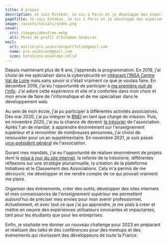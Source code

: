 ```yaml
---
title: À propos
description: Je suis Estéban. Je vis à Paris et je développe des expériences utilisateurs.
pageTitle: Je suis Estéban. Je vis à Paris et je développe des expériences utilisateurs.
image: /assets/socials/index.png
cover:
  src: /images/about/me.webp
  alt: Photo de profil d'Estéban Soubiran
mail:
  url: mailto:pro.soubiran+portfolio@gmail.com
  name: pro.soubiran@gmail.com
  icon: heroicons:envelope-solid
---
```


Depuis maintenant plus de 6 ans, j'apprends la programmation. En 2018, j'ai choisi de me spécialiser dans la cybersécurité en [intégrant l'INSA Centre Val de Loire](../4.experience/eleve-ingenieur-insa-centre-val-de-loire.md) mais sans savoir si c'était vraiment ce que je voulais faire. En décembre 2018, j'ai eu l'opportunité de participer à [ma première nuit de l'info](../2.projets/mes-participations-aux-nuits-de-linfo.md). J'ai adoré cette expérience et elle m'a confortée dans mon choix et mon envie de faire de l'informatique et de me spécialiser dans le développement web.

Au sein de mon école, j'ai pu participer à différentes activités associatives. Dès mai 2020, j'ai pu intégrer le [BNEI](https://bnei.fr) en tant que chargé de mission. Puis, en novembre 2020, j'ai eu la chance de devenir [le trésorier](../4.experience/tresorier-bnei.md) de l'association. Après 1 an de mandat, à apprendre énormément sur l'enseignement supérieur et à rencontrer de nombreuses personnes, j'ai choisi de renouveler pour un an supplémentaire. En novembre 2021, je suis passé [vice-président général](../4.experience/vice-president-general-bnei.md) de l'association.

Durant mes mandats, j'ai eu l'opportunité de réaliser énormément de projets dont la [mise à jour du site internet](../2.projets/un-renouveau-pour-le-bnei.md), la refonte de la trésorerie, différentes réflexions sur une stratégie pluriannuelle, la création de la plateforme Initiatives et le Classement des Associations. Cela m'a permis de me découvrir, me développer et me rendre compte de ce qui pouvait vraiment me plaire.

Organiser des évènements, créer des outils, développer des sites internets et mes connaissances de l'enseignement supérieur me permettent aujourd'hui de préciser mes envies pour mon avenir professionnel.
Actuellement, et avec tout ce que j'ai pu apprendre, je me plais à créer et mettre en oeuvre des expériences utilisateurs innovantes et impactantes, tant pour les étudiants que pour les entreprises.

Enfin, je souhaite me donner un nouveau challenge pour 2023 en préparant et réalisant des talks et des conférences pour des meetups et des évènements qui réunissent des développeurs de toute la France.
